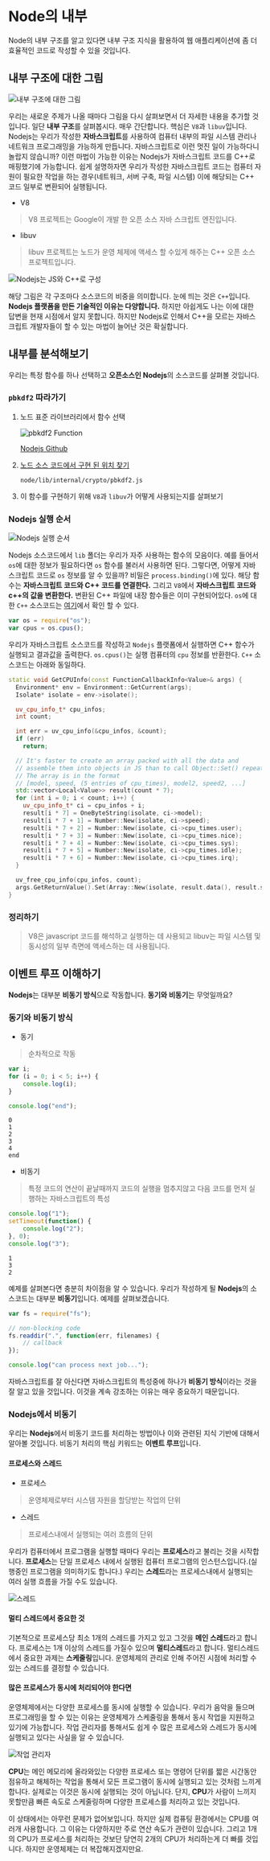# Node의 내부

Node의 내부 구조를 알고 있다면 내부 구조 지식을 활용하여 웹 애플리케이션에 좀 더 효율적인 코드로 작성할 수 있을 것입니다.

## 내부 구조에 대한 그림

![내부 구조에 대한 그림](https://user-images.githubusercontent.com/27342882/50594228-05d74280-0edf-11e9-8e8c-0283ef57032a.JPG)

우리는 새로운 주제가 나올 때마다 그림을 다시 살펴보면서 더 자세한 내용을 추가할 것입니다. 일단 **내부 구조**를 살펴봅시다. 매우 간단합니다. 핵심은 `V8`과 `libuv`입니다. Nodejs는 우리가 작성한 **자바스크립트**를 사용하여 컴퓨터 내부의 파일 시스템 관리나 네트워크 프로그래밍을 가능하게 만듭니다. 자바스크립트로 이런 멋진 일이 가능하다니 놀랍지 않습니까? 이런 마법이 가능한 이유는 Nodejs가 자바스크립트 코드를 C++로 매핑했기에 가능합니다. 쉽게 설명하자면 우리가 작성한 자바스크립트 코드는 컴퓨터 자원이 필요한 작업을 하는 경우(네트워크, 서버 구축, 파일 시스템) 이에 해당되는 C++ 코드 일부로 변환되어 실행됩니다.

-   V8

> V8 프로젝트는 Google이 개발 한 오픈 소스 자바 스크립트 엔진입니다.

-   libuv

> libuv 프로젝트는 노드가 운영 체제에 액세스 할 수있게 해주는 C++ 오픈 소스 프로젝트입니다.

![Nodejs는 JS와 C++로 구성](https://user-images.githubusercontent.com/27342882/50594598-92cecb80-0ee0-11e9-80ba-60c96325dcb8.JPG)

해당 그림은 각 구조마다 소스코드의 비중을 의미합니다. 눈에 띄는 것은 `C++`입니다. **Nodejs 플랫폼을 만든 기술적인 이유는 다양합니다.** 하지만 아쉽게도 나는 이에 대한 답변을 현재 시점에서 알지 못합니다. 하지만 Nodejs로 인해서 C++을 모르는 자바스크립트 개발자들이 할 수 있는 마법이 늘어난 것은 확실합니다.

## 내부를 분석해보기

우리는 특정 함수를 하나 선택하고 **오픈소스인 Nodejs**의 소스코드를 살펴볼 것입니다.

### `pbkdf2` 따라가기

1. 노드 표준 라이브러리에서 함수 선택

    ![pbkdf2 Function](https://user-images.githubusercontent.com/27342882/50635021-e4845e00-0f93-11e9-8f5d-ba3213f5970a.JPG)

    [Nodejs Github](https://github.com/nodejs/node)

2. [노드 소스 코드에서 구현 된 위치 찾기](https://github.com/nodejs/node/blob/master/lib/internal/crypto/pbkdf2.js)
    ```
    node/lib/internal/crypto/pbkdf2.js
    ```
3. 이 함수를 구현하기 위해 `V8`과 `libuv`가 어떻게 사용되는지를 살펴보기

### Nodejs 실행 순서

![Nodejs 실행 순서](https://user-images.githubusercontent.com/27342882/50635620-4219aa00-0f96-11e9-8c0a-69d954d71200.JPG)

Nodejs 소스코드에서 `lib` 폴더는 우리가 자주 사용하는 함수의 모음이다. 예를 들어서 `os`에 대한 정보가 필요하다면 `os` 함수를 불러서 사용하면 된다. 그렇다면, 어떻게 자바스크립트 코드로 `os` 정보를 알 수 있을까? 비밀은 `process.binding()`에 있다. 해당 함수는 **자바스크립트 코드와 C++ 코드를 연결한다.** 그리고 `V8`에서 **자바스크립트 코드와 c++의 값을 변환한다.** 변환된 C++ 파일에 내장 함수들은 이미 구현되어있다. `os`에 대한 `C++` 소스코드는 [여기](https://github.com/nodejs/node/blob/master/src/node_os.cc)에서 확인 할 수 있다.

```javascript
var os = require("os");
var cpus = os.cpus();
```

우리가 자바스크립트 소스코드를 작성하고 `Nodejs` 플랫폼에서 실행하면 C++ 함수가 실행되고 결과값을 출력한다. `os.cpus()`는 실행 컴퓨터의 `cpu` 정보를 반환한다. `C++` 소스코드는 아래와 동일하다.

```cpp
static void GetCPUInfo(const FunctionCallbackInfo<Value>& args) {
  Environment* env = Environment::GetCurrent(args);
  Isolate* isolate = env->isolate();

  uv_cpu_info_t* cpu_infos;
  int count;

  int err = uv_cpu_info(&cpu_infos, &count);
  if (err)
    return;

  // It's faster to create an array packed with all the data and
  // assemble them into objects in JS than to call Object::Set() repeatedly
  // The array is in the format
  // [model, speed, (5 entries of cpu_times), model2, speed2, ...]
  std::vector<Local<Value>> result(count * 7);
  for (int i = 0; i < count; i++) {
    uv_cpu_info_t* ci = cpu_infos + i;
    result[i * 7] = OneByteString(isolate, ci->model);
    result[i * 7 + 1] = Number::New(isolate, ci->speed);
    result[i * 7 + 2] = Number::New(isolate, ci->cpu_times.user);
    result[i * 7 + 3] = Number::New(isolate, ci->cpu_times.nice);
    result[i * 7 + 4] = Number::New(isolate, ci->cpu_times.sys);
    result[i * 7 + 5] = Number::New(isolate, ci->cpu_times.idle);
    result[i * 7 + 6] = Number::New(isolate, ci->cpu_times.irq);
  }

  uv_free_cpu_info(cpu_infos, count);
  args.GetReturnValue().Set(Array::New(isolate, result.data(), result.size()));
}
```

### 정리하기

> V8은 javascript 코드를 해석하고 실행하는 데 사용되고 libuv는 파일 시스템 및 동시성의 일부 측면에 액세스하는 데 사용됩니다.

## 이벤트 루프 이해하기

**Nodejs**는 대부분 **비동기 방식**으로 작동합니다. **동기와 비동기**는 무엇일까요?

### 동기와 비동기 방식

-   동기

> 순차적으로 작동

```javascript
var i;
for (i = 0; i < 5; i++) {
    console.log(i);
}

console.log("end");
```

```
0
1
2
3
4
end
```

-   비동기

> 특정 코드의 연산이 끝날때까지 코드의 실행을 멈추지않고 다음 코드를 먼저 실행하는 자바스크립트의 특성

```javascript
console.log("1");
setTimeout(function() {
    console.log("2");
}, 0);
console.log("3");
```

```
1
3
2
```

예제를 살펴본다면 충분히 차이점을 알 수 있습니다. 우리가 작성하게 될 **Nodejs**의 소스코드는 대부분 **비동기**입니다. 예제를 살펴보겠습니다.

```javascript
var fs = require("fs");

// non-blocking code
fs.readdir(".", function(err, filenames) {
    // callback
});

console.log("can process next job...");
```

자바스크립트를 잘 아신다면 자바스크립트의 특성중에 하나가 **비동기 방식**이라는 것을 잘 알고 있을 것입니다. 이것을 계속 강조하는 이유는 매우 중요하기 때문입니다.

### Nodejs에서 비동기

우리는 **Nodejs**에서 비동기 코드를 처리하는 방법이나 이와 관련된 지식 기반에 대해서 알아볼 것입니다. 비동기 처리의 핵심 키워드는 **이벤트 루프**입니다.

#### 프로세스와 스레드

-   프로세스

> 운영체제로부터 시스템 자원을 할당받는 작업의 단위

-   스레드

> 프로세스내에서 실행되는 여러 흐름의 단위

우리가 컴퓨터에서 프로그램을 실행할 때마다 우리는 **프로세스**라고 불리는 것을 시작합니다. **프로세스**는 단일 프로세스 내에서 실행된 컴퓨터 프로그램의 인스턴스입니다.(실행중인 프로그램을 의미하기도 합니다.) 우리는 **스레드**라는 프로세스내에서 실행되는 여러 실행 흐름을 가질 수도 있습니다.

![스레드](https://user-images.githubusercontent.com/27342882/51316764-fc320b00-1a98-11e9-9c71-fb6bcf6a347e.JPG)

#### 멀티 스레드에서 중요한 것

기본적으로 프로세스당 최소 1개의 스레드를 가지고 있고 그것을 **메인 스레드**라고 합니다. 프로세스는 1개 이상의 스레드를 가질수 있으며 **멀티스레드**라고 합니다. 멀티스레드에서 중요한 과제는 **스케줄링**입니다. 운영체제의 관리로 인해 주어진 시점에 처리할 수 있는 스레드를 결정할 수 있습니다.

#### 많은 프로세스가 동시에 처리되어야 한다면

운영체제에서는 다양한 프로세스를 동시에 실행할 수 있습니다. 우리가 음악을 들으며 프로그래밍을 할 수 있는 이유는 운영체제가 스케줄링을 통해서 동시 작업을 지원하고 있기에 가능합니다. 작업 관리자를 통해서도 쉽게 수 많은 프로세스와 스레드가 동시에 실행되고 있다는 사실을 알 수 있습니다.

![작업 관리자](https://user-images.githubusercontent.com/27342882/51426168-f0c21980-1c29-11e9-86c5-0d39c72e474b.png)

**CPU**는 메인 메모리에 올라와있는 다양한 프로세스 또는 명령어 단위를 짧은 시간동안 점유하고 해체하는 작업을 통해서 모든 프로그램이 동시에 실행되고 있는 것처럼 느끼게 합니다. 실제로는 이것은 동시에 실행되는 것이 아닙니다. 단지, **CPU**가 사람이 느끼지 못할만큼 빠른 속도로 스케줄링하며 다양한 프로세스를 처리하고 있는 것입니다.

이 상태에서는 아무런 문제가 없어보입니다. 하지만 실제 컴퓨팅 환경에서는 CPU를 여러개 사용합니다. 그 이유는 다양하지만 주로 연산 속도가 관련이 있습니다. 그리고 1개의 CPU가 프로세스를 처리하는 것보단 당연히 2개의 CPU가 처리하는게 더 빠를 것입니다. 하지만 운영체제는 더 복잡해지겠지만요.
